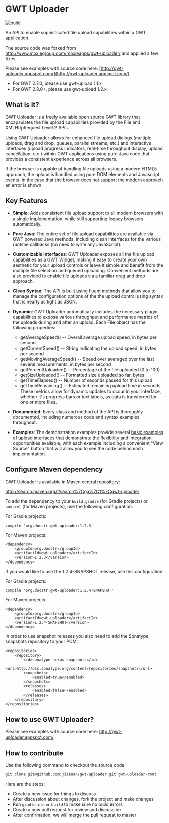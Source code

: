 ﻿# GWT Uploader

![build](https://github.com/jiakuan/gwt-uploader/actions/workflows/gradle.yml/badge.svg)

An API to enable sophisticated file upload capabilities within a GWT application.

The source code was forked from http://www.moxiegroup.com/moxieapps/gwt-uploader/ and applied a few fixes.

Please see examples with source code here: [http://gwt-uploader.appspot.com/](http://gwt-uploader.appspot.com/)

* For GWT 2.7.0, please use gwt-upload 1.1.x
* For GWT 2.8.0+, please use gwt-upload 1.2.x

## What is it?
GWT Uploader is a freely available open source GWT library that encapsulates the file upload capabilities provided by the File and XMLHttpRequest Level 2 APIs.

Using GWT Uploader allows for enhanced file upload dialogs (multiple uploads, drag and drop, queues, parallel streams, etc.) and interactive interfaces (upload progress indicators, real-time throughput display, upload cancellation, etc.) within GWT applications using pure Java code that provides a consistent experience across all browsers.

If the browser is capable of handling file uploads using a modern HTML5 approach, the upload is handled using pure DOM elements and Javascript events. In the case that the browser does not support the modern approach an error is shown. 

## Key Features
* **Simple**:    Adds consistent file upload support to all modern browsers with a single implementation, while still supporting legacy browsers automatically.
* **Pure Java**:    The entire set of file upload capabilities are available via GWT powered Java methods, including clean interfaces for the various runtime callbacks (no need to write any JavaScript).
* **Customizable Interfaces**:    GWT Uploader exposes all the file upload capabilities as a GWT Widget, making it easy to create your own aesthetic for your upload controls or leave it simple and benefit from the multiple file selection and queued uploading. Convenient methods are also provided to enable file uploads via a familiar drag and drop approach.
* **Clean Syntax**:    The API is built using fluent methods that allow you to manage the configuration options of the the upload control using syntax that is nearly as tight as JSON.
* **Dynamic**:    GWT Uploader automatically includes the necessary plugin capabilities to expose various throughput and performance metrics of the uploads during and after an upload. Each File object has the following properties:

    * getAverageSpeed() -- Overall average upload speed, in bytes per second
    * getCurrentSpeed() -- String indicating the upload speed, in bytes per second
    * getMovingAverageSpeed() -- Speed over averaged over the last several measurements, in bytes per second
    * getPercentUploaded() -- Percentage of the file uploaded (0 to 100)
    * getSizeUploaded() -- Formatted size uploaded so far, bytes
    * getTimeElapsed() -- Number of seconds passed for this upload
    * getTimeRemaining() -- Estimated remaining upload time in seconds
These metrics allow for dynamic updates to occur in your interface, whether it's progress bars or text labels, as data is transferred for one or more files.
* **Documented**:    Every class and method of the API is thoroughly documented, including numerous code and syntax examples throughout.
* **Examples**:    The demonstration examples provide several [basic examples](http://gwt-uploader.appspot.com/) of upload interfaces that demonstrate the flexibility and integration opportunities available, with each example including a convenient "View Source" button that will allow you to see the code behind each implementation.

## Configure Maven dependency

GWT Uploader is available in Maven central repository:

http://search.maven.org/#search%7Cga%7C1%7Cgwt-uploader

To add the dependency to your `build.gradle` (for Gradle projects) or `pom.xml` (for Maven projects), use the following configuration:

For Gradle projects:

```
compile 'org.docstr:gwt-uploader:1.2.3'
```

For Maven projects:

```
<dependency>
    <groupId>org.docstr</groupId>
    <artifactId>gwt-uploader</artifactId>
    <version>1.2.3</version>
</dependency>
```

If you would like to use the 1.2.4-SNAPSHOT release, use this configuration.

For Gradle projects:

```
compile 'org.docstr:gwt-uploader:1.2.4-SNAPSHOT'
```

For Maven projects:

```
<dependency>
    <groupId>org.docstr</groupId>
    <artifactId>gwt-uploader</artifactId>
    <version>1.2.4-SNAPSHOT</version>
</dependency>
```

In order to use snapshot releases you also need to add the Sonatype snapshots repository to your POM:

```
<repositories>
    <repository>
        <id>sonatype-nexus-snapshots</id>
        <url>http://oss.sonatype.org/content/repositories/snapshots</url>
        <snapshots>
            <enabled>true</enabled>
        </snapshots>
        <releases>
            <enabled>false</enabled>
        </releases>
    </repository>
</repositories>
```

## How to use GWT Uploader?

Please see examples with source code here: http://gwt-uploader.appspot.com/

## How to contribute

Use the following command to checkout the source code:

```
git clone git@github.com:jiakuan/gwt-uploader.git gwt-uploader-root
```

Here are the steps:

* Create a new issue for things to discuss
* After discussion about changes, fork the project and make changes
* Run `gradle clean build` to make sure no build errors
* Create a new pull request for review and discussion
* After confirmation, we will merge the pull request to master
